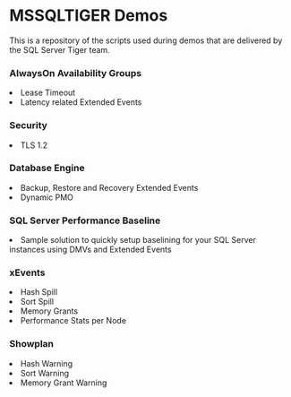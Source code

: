 <h1>MSSQLTIGER Demos</h1>
This is a repository of the scripts used during demos that are delivered by the SQL Server Tiger team. 

<h3>AlwaysOn Availability Groups</h3>
<li>	Lease Timeout </li>
<li>	Latency related Extended Events </li>
<h3>Security</h3>
<li>  TLS 1.2</li>
<h3>Database Engine</h3>
<li>	Backup, Restore and Recovery Extended Events </li>
<li>  Dynamic PMO</li>
<h3>SQL Server Performance Baseline</h3>
<li>  Sample solution to quickly setup baselining for your SQL Server instances using DMVs and Extended Events</li>
<h3>xEvents</h3>
<li>	Hash Spill </li>
<li>	Sort Spill </li>
<li>	Memory Grants </li>
<li>	Performance Stats per Node </li>
<h3>Showplan</h3>
<li>	Hash Warning </li>
<li>	Sort Warning </li>
<li>	Memory Grant Warning </li>
